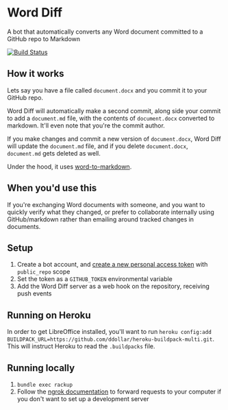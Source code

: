 # Word Diff

A bot that automatically converts any Word document committed to a GitHub repo to Markdown

[![Build Status](https://travis-ci.org/benbalter/word_diff.svg?branch=master)](https://travis-ci.org/benbalter/word_diff)

## How it works

Lets say you have a file called `document.docx` and you commit it to your GitHub repo.

Word Diff will automatically make a second commit, along side your commit to add a `document.md` file, with the contents of `document.docx` converted to markdown. It'll even note that you're the commit author.

If you make changes and commit a new version of `document.docx`, Word Diff will update the `document.md` file, and if you delete `document.docx`, `document.md` gets deleted as well.

Under the hood, it uses [word-to-markdown](https://github.com/benbalter/word-to-markdown).

## When you'd use this

If you're exchanging Word documents with someone, and you want to quickly verify what they changed, or prefer to collaborate internally using GitHub/markdown rather than emailing around tracked changes in documents.

## Setup

1. Create a bot account, and [create a new personal access token](https://github.com/settings/tokens/new) with `public_repo` scope
2. Set the token as a `GITHUB_TOKEN` environmental variable
3. Add the Word Diff server as a web hook on the repository, receiving push events

## Running on Heroku

In order to get LibreOffice installed, you'll want to run `heroku config:add BUILDPACK_URL=https://github.com/ddollar/heroku-buildpack-multi.git`. This will instruct Heroku to read the `.buildpacks` file.

## Running locally

1. `bundle exec rackup`
2. Follow the [ngrok documentation](https://developer.github.com/webhooks/configuring/#using-ngrok) to forward requests to your computer if you don't want to set up a development server
